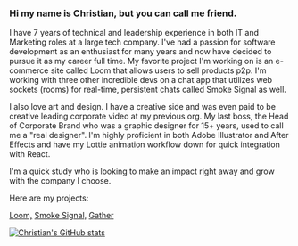 ### Hi my name is Christian, but you can call me friend.

I have 7 years of technical and leadership experience in both IT and Marketing roles at a large tech company. I've had a passion for software development as an enthusiast for many years and now have decided to pursue it as my career full time. My favorite project I'm working on is an e-commerce site called Loom that allows users to sell products p2p. I'm working with three other incredible devs on a chat app that utilizes web sockets (rooms) for real-time, persistent chats called Smoke Signal as well.

I also love art and design. I have a creative side and was even paid to be creative leading corporate video at my previous org. My last boss, the Head of Corporate Brand who was a graphic designer for 15+ years, used to call me a "real designer". I'm highly proficient in both Adobe Illustrator and After Effects and have my Lottie animation workflow down for quick integration with React. 

I'm a quick study who is looking to make an impact right away and grow with the company I choose.

Here are my projects: 

[Loom,](https://loom.shopping)
[Smoke Signal,](https://smokesignal.chat)
[Gather](https://gather.city)


[![Christian's GitHub stats](https://github-readme-stats.vercel.app/api?username=cgrq)](https://github.com/anuraghazra/github-readme-stats)

